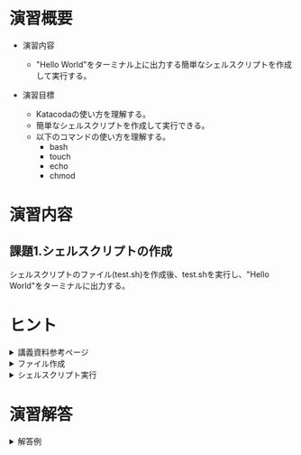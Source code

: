 # 演習概要
- 演習内容
  - "Hello World"をターミナル上に出力する簡単なシェルスクリプトを作成して実行する。

- 演習目標
  - Katacodaの使い方を理解する。
  - 簡単なシェルスクリプトを作成して実行できる。
  - 以下のコマンドの使い方を理解する。
    - bash
    - touch
    - echo
    - chmod

# 演習内容
## 課題1.シェルスクリプトの作成 
シェルスクリプトのファイル(test.sh)を作成後、test.shを実行し、"Hello World"をターミナルに出力する。

# ヒント
<details><summary>講義資料参考ページ</summary><div>
- シェルスクリプトの書き方
  - p24~25
- シェルスクリプトの実行方法
  - p28～p35
</div></details>
  
<details><summary>ファイル作成</summary><div>

- ファイルはエディタ上のワークスペース上で右クリックを選択で作成するかコマンドを使用して作成する。
</div></details>

<details><summary>シェルスクリプト実行</summary><div>

- シェルスクリプトの実行には以下のどちらかを使用
  - `bash`を使用。
    - `bash シェルスクリプトファイル名`でファイルを実行する
  - 直接シェルスクリプトを実行
    - シェルスクリプトを実行するための**権限**が必要
    - 権限の付与には`chmod`を使用する。ファイルの権限変更のやり方は次の通り

  ``` sh
  $ chmod 755 test.sh
  ```
</div></details>

</div></details>

# 演習解答
<details><summary>解答例</summary><div>

## 課題1.シェルスクリプトの作成　解答例  
### シェルスクリプトのファイル作成  

ファイル作成にはいくつかの方法がある

- エディタ

  エディタのROOT上で右クリックをして"New file"をクリック。  
  ファイル名に"test.sh"と入力してファイルを作成。  

- touchコマンド

  touchコマンドを使用して空ファイルを作成。  

```
$ touch test.sh
```

- viコマンド  

  viコマンドを使用してファイルを作成する。

```
$ vi test.sh
```

### シェルスクリプトの内容書き込み  
作成したファイルにエディタから下記の内容を書き込む。  

``` sh
#!/bin/bash
echo "Hello World"
```

### シェルスクリプトの実行
シェルスクリプトの実行にはbashで実行する方法と実行権限をつけて直接実行する方法がある
#### bashで実行する場合

以下コマンドでtest.shを実行。  

```
$ bash test.sh
```

以下の内容がターミナル上に表示されていることを確認。  

```
Hello World
```

#### 実行権限をつけて実行する場合

シェルスクリプトに実行権限を付与。  

```
$ chmod 755 test.sh
```

test.shを実行。  
```
$ ./test.sh
```

以下の内容がターミナル上に表示されていることを確認。  

```
Hello World
```